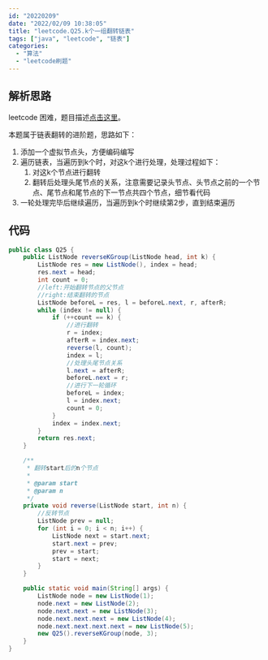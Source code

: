 ```yaml
---
id: "20220209"
date: "2022/02/09 10:38:05"
title: "leetcode.Q25.k个一组翻转链表"
tags: ["java", "leetcode", "链表"]
categories:
  - "算法"
  - "leetcode刷题"
---
```


## 解析思路

leetcode 困难，题目描述[点击这里](https://leetcode-cn.com/problems/reverse-nodes-in-k-group/)。

本题属于链表翻转的进阶题，思路如下：

<!-- more -->

1. 添加一个虚拟节点头，方便编码编写
2. 遍历链表，当遍历到k个时，对这k个进行处理，处理过程如下：
   1. 对这k个节点进行翻转
   2. 翻转后处理头尾节点的关系，注意需要记录头节点、头节点之前的一个节点、尾节点和尾节点的下一节点共四个节点，细节看代码
3. 一轮处理完毕后继续遍历，当遍历到k个时继续第2步，直到结束遍历

## 代码

```java
public class Q25 {
    public ListNode reverseKGroup(ListNode head, int k) {
        ListNode res = new ListNode(), index = head;
        res.next = head;
        int count = 0;
        //left:开始翻转节点的父节点
        //right:结束翻转的节点
        ListNode beforeL = res, l = beforeL.next, r, afterR;
        while (index != null) {
            if (++count == k) {
                //进行翻转
                r = index;
                afterR = index.next;
                reverse(l, count);
                index = l;
                //处理头尾节点关系
                l.next = afterR;
                beforeL.next = r;
                //进行下一轮循环
                beforeL = index;
                l = index.next;
                count = 0;
            }
            index = index.next;
        }
        return res.next;
    }

    /**
     * 翻转start后的n个节点
     *
     * @param start
     * @param n
     */
    private void reverse(ListNode start, int n) {
        //反转节点
        ListNode prev = null;
        for (int i = 0; i < n; i++) {
            ListNode next = start.next;
            start.next = prev;
            prev = start;
            start = next;
        }
    }

    public static void main(String[] args) {
        ListNode node = new ListNode(1);
        node.next = new ListNode(2);
        node.next.next = new ListNode(3);
        node.next.next.next = new ListNode(4);
        node.next.next.next.next = new ListNode(5);
        new Q25().reverseKGroup(node, 3);
    }
}

```